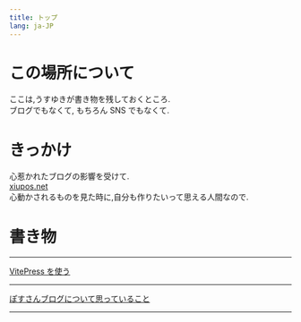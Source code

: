 ```yaml
---
title: トップ
lang: ja-JP
---
```


# この場所について

ここは,うすゆきが書き物を残しておくところ.  
ブログでもなくて, もちろん SNS でもなくて.

# きっかけ

心惹かれたブログの影響を受けて.  
[xiupos.net](https://xiupos.net/)  
心動かされるものを見た時に,自分も作りたいって思える人間なので.

# 書き物

<hr>

[VitePress を使う](/first)

<hr>

[ぽすさんブログについて思っていること](/xiupos)

<hr>
